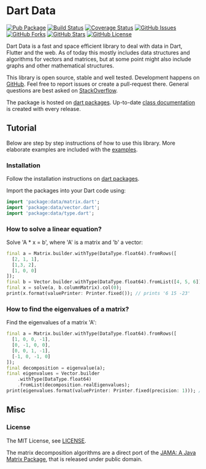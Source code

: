 Dart Data
=========

[![Pub Package](https://img.shields.io/pub/v/data.svg)](https://pub.dev/packages/data)
[![Build Status](https://travis-ci.org/renggli/dart-data.svg)](https://travis-ci.org/renggli/dart-data)
[![Coverage Status](https://coveralls.io/repos/renggli/dart-data/badge.svg)](https://coveralls.io/r/renggli/dart-data)
[![GitHub Issues](https://img.shields.io/github/issues/renggli/dart-data.svg)](https://github.com/renggli/dart-data/issues)
[![GitHub Forks](https://img.shields.io/github/forks/renggli/dart-data.svg)](https://github.com/renggli/dart-data/network)
[![GitHub Stars](https://img.shields.io/github/stars/renggli/dart-data.svg)](https://github.com/renggli/dart-data/stargazers)
[![GitHub License](https://img.shields.io/badge/license-MIT-blue.svg)](https://raw.githubusercontent.com/renggli/dart-data/master/LICENSE)

Dart Data is a fast and space efficient library to deal with data in Dart, Flutter and the web. As of today this mostly includes data structures and algorithms for vectors and matrices, but at some point might also include graphs and other mathematical structures.

This library is open source, stable and well tested. Development happens on [GitHub](http://github.com/renggli/dart-data). Feel free to report issues or create a pull-request there. General questions are best asked on [StackOverflow](http://stackoverflow.com/questions/tagged/data+dart).

The package is hosted on [dart packages](https://pub.dev/packages/data). Up-to-date [class documentation](https://pub.dev/documentation/data/latest/) is created with every release.


Tutorial
--------

Below are step by step instructions of how to use this library. More elaborate examples are included with the [examples](https://github.com/renggli/dart-data/tree/master/example).

### Installation

Follow the installation instructions on [dart packages](https://pub.dev/packages/data#-installing-tab-).

Import the packages into your Dart code using:

```dart
import 'package:data/matrix.dart';
import 'package:data/vector.dart';
import 'package:data/type.dart';
```

### How to solve a linear equation?

Solve 'A * x = b', where 'A' is a matrix and 'b' a vector:

```dart
final a = Matrix.builder.withType(DataType.float64).fromRows([
  [2, 1, 1],
  [1,3, 2],
  [1, 0, 0]
]);
final b = Vector.builder.withType(DataType.float64).fromList([4, 5, 6]);
final x = solve(a, b.columnMatrix).col(0);
print(x.format(valuePrinter: Printer.fixed()); // prints '6 15 -23'
```

### How to find the eigenvalues of a matrix?

Find the eigenvalues of a matrix 'A':

```dart
final a = Matrix.builder.withType(DataType.float64).fromRows([
  [1, 0, 0, -1],
  [0, -1, 0, 0],
  [0, 0, 1, -1],
  [-1, 0, -1, 0]
]);
final decomposition = eigenvalue(a);
final eigenvalues = Vector.builder
    .withType(DataType.float64)
    .fromList(decomposition.realEigenvalues);
print(eigenvalues.format(valuePrinter: Printer.fixed(precision: 1))); // prints '-1.0 -1.0 1.0 2.0'
```

Misc
----

### License

The MIT License, see [LICENSE](https://github.com/renggli/dart-data/raw/master/LICENSE).

The matrix decomposition algorithms are a direct port of the [JAMA: A Java Matrix Package](https://math.nist.gov/javanumerics/jama/), that is released under public domain.
